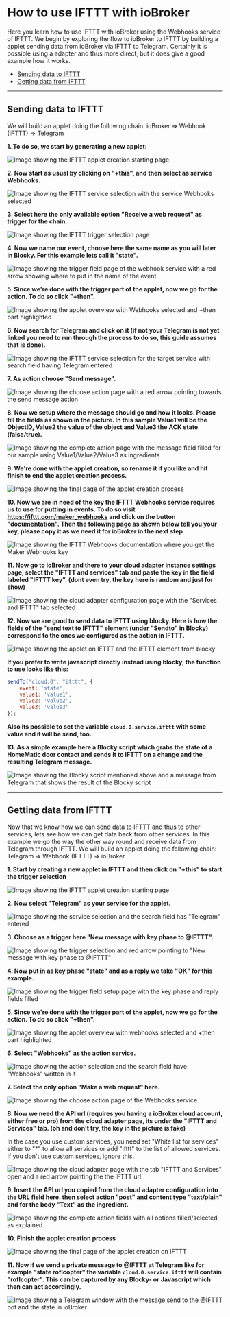 # How to use IFTTT with ioBroker

Here you learn how to use IFTTT with ioBroker using the Webhooks service of IFTTT. We begin by exploring the 
flow to ioBroker to IFTTT by building a applet sending data from ioBroker via IFTTT to Telegram. Certainly it
is possible using a adapter and thus more direct, but it does give a good example how it works.

+ [Sending data to IFTTT](#sending-data-to-ifttt)
+ [Getting data from IFTTT](#getting-data-from-ifttt)

---

## Sending data to IFTTT ##

We will build an applet doing the following chain: ioBroker => Webhook (IFTTT) => Telegram

**1. To do so, we start by generating a new applet:**

![Image showing the IFTTT applet creation starting page](ifttt_send_01.png)

**2. Now start as usual by clicking on "+this", and then select as service Webhooks.**

![Image showing the IFTTT service selection with the service Webhooks selected](ifttt_send_02.png)

**3. Select here the only available option "Receive a web request" as trigger for the chain.**

![Image showing the IFTTT trigger selection page](ifttt_send_03.png)

**4. Now we name our event, choose here the same name as you will later in Blocky. For this example lets call it
"state".**

![Image showing the trigger field page of the webhook service with a red arrow showing where to put in the name of the event](ifttt_send_04.png)

**5. Since we're done with the trigger part of the applet, now we go for the action. To do so click "+then".**

 ![Image showing the applet overview with Webhooks selected and +then part highlighted](ifttt_send_05.png)

**6. Now search for Telegram and click on it (if not your Telegram is not yet linked you need to run through the
 process to do so, this guide assumes that is done).**
 
 ![Image showing the IFTTT service selection for the target service with search field having Telegram entered](ifttt_send_06.png)
 
 **7. As action choose "Send message".**
 
 ![Image showing the choose action page with a red arrow pointing towards the send message action](ifttt_send_07.png)
 
 **8. Now we setup where the message should go and how it looks. Please fill the fields as shown in the picture.
 In this sample Value1 will be the ObjectID, Value2 the value of the object and Value3 the ACK state (false/true).**
 
 ![Image showing the complete action page with the message field filled for our sample using Value1/Value2/Value3 as ingredients](IFTTT_send_08.png)
 
 **9. We're done with the applet creation, so rename it if you like and hit finish to end the applet creation process.**
 
 ![Image showing the final page of the applet creation process](ifttt_send_09.png)
 
 **10. Now we are in need of the key the IFTTT Webhooks service requires us to use for putting in events. To do so
 visit <https://ifttt.com/maker_webhooks> and click on the button "documentation". Then the following page as shown
 below tell you your key, please copy it as we need it for ioBroker in the next step**
 
 ![Image showing the IFTTT Webhooks documentation where you get the Maker Webhooks key](ifttt_send_10.png)
 
 **11. Now go to ioBroker and there to your cloud adapter instance settings page, select the "IFTTT and services"
  tab and paste the key in the field labeled "IFTTT key". (dont even try, the key here is random and just for show)**
  
  ![Image showing the cloud adapter configuration page with the "Services and IFTTT" tab selected](ifttt_send_11.png)
  
  **12. Now we are good to send data to IFTTT using blocky. Here is how the fields of the "send text to IFTTT"
  element (under "Sendto" in Blocky) correspond to the ones we configured as the action in IFTTT.**
  
  ![Image showing the applet on IFTTT and the IFTTT element from blocky](ifttt_send_12.png)
  
  **If you prefer to write javascript directly instead using blocky, the function to use looks like this:**
  
  ```javascript
  sendTo("cloud.0", "ifttt", {
      event: 'state',
      value1: 'value1',
      value2: 'value2',
      value3: 'value3'
  });
  ```
  **Also its possible to set the variable ```cloud.0.service.ifttt``` with some value and it will be send, too.**
  
  **13. As a simple example here a Blocky script which grabs the state of a HomeMatic door contact and sends it to
  IFTTT on a change and the resulting Telegram message.**
  
  ![Image showing the Blocky script mentioned above and a message from Telegram that shows the result of the Blocky script](ifttt_send_13.png)  
  
  ---
  
  ## Getting data from IFTTT ##
  
  Now that we know how we can send data to IFTTT and thus to other services, lets see how we can get data back from 
  other services. In this example we go the way the other way round and receive data from Telegram through IFTTT.
  We will build an applet doing the following chain: Telegram => Webhook (IFTTT) => ioBroker
  
  **1. Start by creating a new applet in IFTTT and then click on "+this" to start the trigger selection**
  
  ![Image showing the IFTTT applet creation starting page](ifttt_send_01.png)
  
  **2. Now select "Telegram" as your service for the applet.**
  
  ![Image showing the service selection and the search field has "Telegram" entered](ifttt_get_02.png)
  
  **3. Choose as a trigger here "New message with key phase to @IFTTT".**
  
  ![Image showing the trigger selection and red arrow pointing to "New message with key phase to @IFTTT"](ifttt_get_03.png)
  
  **4. Now put in as key phase "state" and as a reply we take "OK" for this example.**
  
  ![Image showing the trigger field setup page with the key phase and reply fields filled](ifttt_get_04.png)
  
  **5. Since we're done with the trigger part of the applet, now we go for the action. To do so click "+then".**

  ![Image showing the applet overview with webhooks selected and +then part highlighted](ifttt_get_05.png)
 
 **6. Select "Webhooks" as the action service.**
  
  ![Image showing the action selection and the search field have "Webhooks" written in it](ifttt_get_06.png)
  
 **7. Select the only option "Make a web request" here.**
 
  ![Image showing the choose action page of the Webhooks service](ifttt_get_07.png)
  
  **8. Now we need the API url (requires you having a ioBroker cloud account, either free or pro) from the 
  cloud adapter page, its under the "IFTTT and Services" tab. (oh and don't try, the key in the picture is fake)**
  
  In the case you use custom services, you need set "White list for services" either to "*" to allow
  all services or add "ifttt" to the list of allowed services. If you don't use custom services, ignore this.
  
  ![Image showing the cloud adapter page with the tab "IFTTT and Services" open and a red arrow pointing the the IFTTT url](ifttt_get_08.png)
  
  **9. Insert the API url you copied from the cloud adapter configuration into the URL field here. then
  select action "post" and content type "text/plain" and for the body "Text" as the ingredient.**
  
  ![Image showing the complete action fields with all options filled/selected as explained.](ifttt_get_09.png)
  
   **10. Finish the applet creation process**
   
  ![Image showing the final page of the applet creation on IFTTT](ifttt_get_10.png)
   
   **11. Now if we send a private message to @IFTTT at Telegram like for example "state roflcopter" the variable
    ```cloud.0.service.ifttt``` will contain "roflcopter". This can be captured by any Blocky- or Javascript
    which then can act accordingly.**
    
  ![Image showing a Telegram window with the message send to the @IFTTT bot and the state in ioBroker](ifttt_get_11.png)
  
  